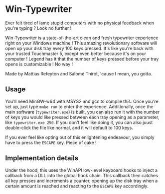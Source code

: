 # Win-Typewriter
Ever felt tired of lame stupid computers with no physical feedback when you're typing ? Look no further !

Win-Typewriter is a state-of-the-art clean and fresh typewriter experience right on your Windows machine ! This amazing revolutionary software will open up your disk tray every 100 keys pressed. It's like you're back with your trusted Touchmaster 5, except even better because it's on your computer ! Legend has it that the number of keys pressed before your tray opens is customizable ! No way !

Made by Mattias Refeyton and Salomé Thirot, 'cause I mean, you gotta.

## Usage

You'll need MinGW-w64 with MSYS2 and gcc to compile this. Once you're set up, just type `make run` to enter the experience. Additionally, once the main software (`typewriter.exe`) is built, you can also run it with the number of keys you would like pressed between each tray opening as a parameter, like `typewriter.exe 250`. If you don't feel like doing it, you can also juust double-click the file like normal, and it will default to 100 keys.

If you ever feel like opting out of this enlightening endeavour, you simply have to press the `ESCAPE` key. Piece of cake !

## Implementation details

Under the hood, this uses the WinAPI low-level keyboard hooks to inject a callback from a DLL into the global hook chain. This callback then catches all key presses and increments a counter, opening up the disk tray when a certain amount is reached and reacting to the `ESCAPE` key accordingly.
